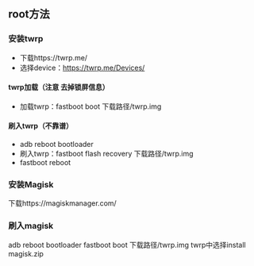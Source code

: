 ## root方法
### 安装twrp
* 下载https://twrp.me/
* 选择device：https://twrp.me/Devices/

#### twrp加载（注意 去掉锁屏信息）
* 加载twrp：fastboot boot 下载路径/twrp.img

#### 刷入twrp（不靠谱）
* adb reboot bootloader
* 刷入twrp：fastboot flash recovery 下载路径/twrp.img
* fastboot reboot 

### 安装Magisk
下载https://magiskmanager.com/

### 刷入magisk
adb reboot bootloader
fastboot boot 下载路径/twrp.img
twrp中选择install magisk.zip
